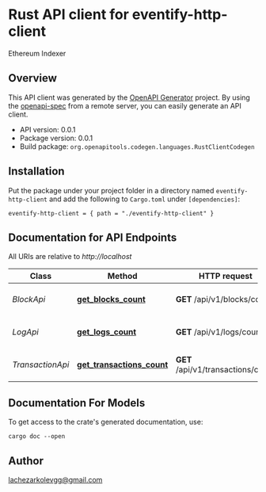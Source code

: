 # Rust API client for eventify-http-client

Ethereum Indexer


## Overview

This API client was generated by the [OpenAPI Generator](https://openapi-generator.tech) project.  By using the [openapi-spec](https://openapis.org) from a remote server, you can easily generate an API client.

- API version: 0.0.1
- Package version: 0.0.1
- Build package: `org.openapitools.codegen.languages.RustClientCodegen`

## Installation

Put the package under your project folder in a directory named `eventify-http-client` and add the following to `Cargo.toml` under `[dependencies]`:

```
eventify-http-client = { path = "./eventify-http-client" }
```

## Documentation for API Endpoints

All URIs are relative to *http://localhost*

Class | Method | HTTP request | Description
------------ | ------------- | ------------- | -------------
*BlockApi* | [**get_blocks_count**](docs/BlockApi.md#get_blocks_count) | **GET** /api/v1/blocks/count | Get the Count of Blocks
*LogApi* | [**get_logs_count**](docs/LogApi.md#get_logs_count) | **GET** /api/v1/logs/count | Get the Count of Logs
*TransactionApi* | [**get_transactions_count**](docs/TransactionApi.md#get_transactions_count) | **GET** /api/v1/transactions/count | Get the Count of Transactions


## Documentation For Models



To get access to the crate's generated documentation, use:

```
cargo doc --open
```

## Author

lachezarkolevgg@gmail.com

